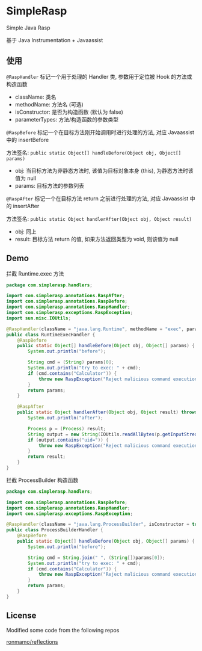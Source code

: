 # SimpleRasp

Simple Java Rasp

基于 Java Instrumentation + Javaassist

## 使用

`@RaspHandler` 标记一个用于处理的 Handler 类, 参数用于定位被 Hook 的方法或构造函数

- className: 类名
- methodName: 方法名 (可选)
- isConstructor: 是否为构造函数 (默认为 false)
- parameterTypes: 方法/构造函数的参数类型

`@RaspBefore` 标记一个在目标方法刚开始调用时进行处理的方法, 对应 Javaassist 中的 insertBefore

方法签名: `public static Object[] handleBefore(Object obj, Object[] params)`

- obj: 当目标方法为非静态方法时, 该值为目标对象本身 (this), 为静态方法时该值为 null
- params: 目标方法的参数列表

`@RaspAfter` 标记一个在目标方法 return 之前进行处理的方法, 对应 Javaassist 中的 insertAfter

方法签名: `public static Object handlerAfter(Object obj, Object result)`

- obj: 同上
- result: 目标方法 return 的值, 如果方法返回类型为 void, 则该值为 null

## Demo

拦截 Runtime.exec 方法

```java
package com.simplerasp.handlers;

import com.simplerasp.annotations.RaspAfter;
import com.simplerasp.annotations.RaspBefore;
import com.simplerasp.annotations.RaspHandler;
import com.simplerasp.exceptions.RaspException;
import sun.misc.IOUtils;

@RaspHandler(className = "java.lang.Runtime", methodName = "exec", parameterTypes = {String.class})
public class RuntimeExecHandler {
    @RaspBefore
    public static Object[] handleBefore(Object obj, Object[] params) {
        System.out.println("before");

        String cmd = (String) params[0];
        System.out.println("try to exec: " + cmd);
        if (cmd.contains("Calculator")) {
            throw new RaspException("Reject malicious command execution attempts");
        }
        return params;
    }

    @RaspAfter
    public static Object handlerAfter(Object obj, Object result) throws Exception{
        System.out.println("after");

        Process p = (Process) result;
        String output = new String(IOUtils.readAllBytes(p.getInputStream()));
        if (output.contains("uid=")) {
            throw new RaspException("Reject malicious command execution output");
        }
        return result;
    }
}
```

拦截 ProcessBuilder 构造函数

```java
package com.simplerasp.handlers;

import com.simplerasp.annotations.RaspBefore;
import com.simplerasp.annotations.RaspHandler;
import com.simplerasp.exceptions.RaspException;

@RaspHandler(className = "java.lang.ProcessBuilder", isConstructor = true, parameterTypes = {String[].class})
public class ProcessBuilderHandler {
    @RaspBefore
    public static Object[] handleBefore(Object obj, Object[] params) {
        System.out.println("before");

        String cmd = String.join(" ", (String[])params[0]);
        System.out.println("try to exec: " + cmd);
        if (cmd.contains("Calculator")) {
            throw new RaspException("Reject malicious command execution attempts");
        }
        return params;
    }
}
```

## License

Modified some code from the following repos

[ronmamo/reflections](https://github.com/ronmamo/reflections)
